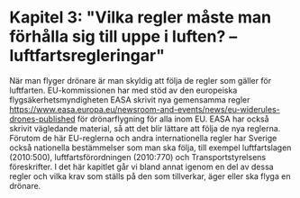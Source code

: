 # Kapitel 3: "Vilka regler måste man förhålla sig till uppe i luften? – luftfartsregleringar"

När man flyger drönare är man skyldig att följa de regler som gäller för luftfarten.
EU-kommissionen har med stöd av den europeiska flygsäkerhetsmyndigheten EASA skrivit
nya gemensamma regler https://www.easa.europa.eu/newsroom-and-events/news/eu-widerules-drones-published för drönarflygning för alla inom EU. EASA har också skrivit vägledande
material, så att det blir lättare att följa de nya reglerna.
Förutom de här EU-reglerna och andra internationella regler har Sverige också nationella
bestämmelser som man ska följa, till exempel luftfartslagen (2010:500), luftfartsförordningen
(2010:770) och Transportstyrelsens föreskrifter.
I det här kapitlet går vi bland annat igenom en del av dessa regler och vilka krav som ställs på
den som tillverkar, äger eller ska flyga en drönare.